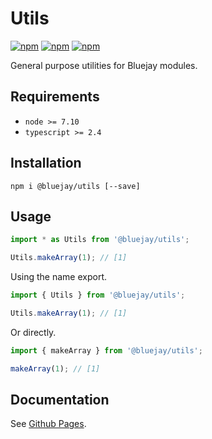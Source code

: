 # Utils

[![npm](https://img.shields.io/npm/v/@bluejay/utils.svg?style=flat-square)](https://www.npmjs.com/package/@bluejay/utils)
 [![npm](https://img.shields.io/npm/dm/@bluejay/utils.svg?style=flat-square)](https://www.npmjs.com/package/@bluejay/utils)
[![npm](https://img.shields.io/npm/l/@bluejay/utils.svg?style=flat-square)](https://www.npmjs.com/package/@bluejay/utils)

General purpose utilities for Bluejay modules.

## Requirements

- `node >= 7.10`
- `typescript >= 2.4`

## Installation

`npm i @bluejay/utils [--save]`

## Usage

```typescript
import * as Utils from '@bluejay/utils';

Utils.makeArray(1); // [1]
```

Using the name export.

```typescript
import { Utils } from '@bluejay/utils';

Utils.makeArray(1); // [1]
```

Or directly.

```typescript
import { makeArray } from '@bluejay/utils';

makeArray(1); // [1]
```

## Documentation

See [Github Pages](https://bluebirds-blue-jay.github.io/utils/).
